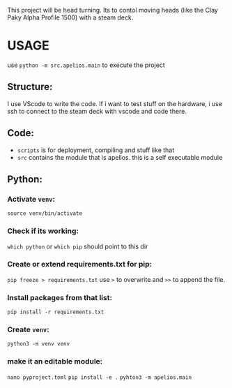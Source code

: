 This project will be head turning.
Its to contol moving heads (like the Clay Paky Alpha Profile 1500) with a steam deck.

# USAGE
use `python -m src.apelios.main` to execute the project
## Structure:
I use VScode to write the code.
If i want to test stuff on the hardware, i use ssh to connect to the steam deck with vscode and code there.
## Code:
- `scripts` is for deployment, compiling and stuff like that
- `src` contains the module that is apelios. this is a self executable module 


## Python:
### Activate `venv`:
`source venv/bin/activate`
### Check if its working:
`which python` or `which pip` should point to this dir
### Create or extend requirements.txt for pip:
`pip freeze > requirements.txt` use `>` to overwrite and `>>` to append the file.
### Install packages from that list:
`pip install -r requirements.txt`
### Create `venv`:
`python3 -m venv venv`
### make it an editable module:
`nano pyproject.toml`
`pip install -e .`
`pyhton3 -m apelios.main`
